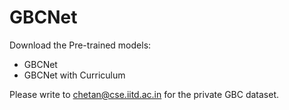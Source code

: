 # GBCNet
Download the Pre-trained models:
* GBCNet
* GBCNet with Curriculum

Please write to chetan@cse.iitd.ac.in for the private GBC dataset. 
